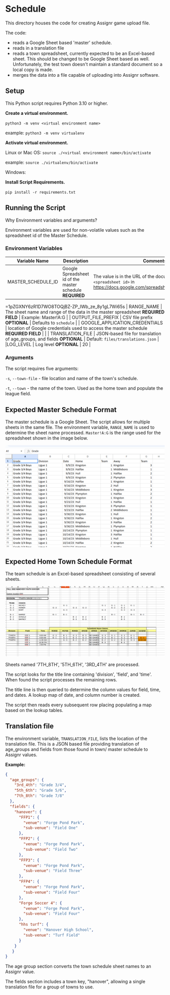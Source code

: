 # Schedule

This directory houses the code for creating Assignr game upload file.

The code:
* reads a Google Sheet based 'master' schedule.
* reads in a translation file
* reads a town spreadsheet, currently expected to be an Excel-based sheet. This should be changed to be Google Sheet based as well. Unfortunately, the test town doesn't maintain a standard document so a local copy is made.
* merges the data into a file capable of uploading into Assignr software.

## Setup

This Python script requires Python 3.10 or higher.

**Create a virtual environment.** 

`python3 -m venv <virtual environment name>`

example: `python3 -m venv virtualenv`

**Activate virtual environment.**

Linux or Mac OS: `source ./<virtual environment name>/bin/activate`

example: `source ./virtualenv/bin/activate`

Windows: 

**Install Script Requirements.**

`pip install -r requirements.txt`


## Running the Script

Why Environment variables and arguments? 

Environment variables are used for non-volatile values such as the spreadsheet id of the Master Schedule.

### Environment Variables

| Variable Name                  | Description | Comments |
| ------------------------------ | ----------- | -------- |
| MASTER_SCHEDULE_ID             | Google Spreadsheet id of the master schedule **REQUIRED** |The value is in the URL of the document. It's the value of `<spreadsheet id>` in https://docs.google.com/spreadsheets/d/<spreadsheet id>/edit#gid=12234 |
=1pZGXNY6zR1D7WO8TOQjBZ-ZP_IWb_ze_8y1gL7Wi65s
| RANGE_NAME                     | The sheet name and range of the data in the master spreadsheet **REQUIRED FIELD** | Example: Master!A:G |
| OUTPUT_FILE_PREFIX             | CSV file prefix **OPTIONAL** | Defaults to `schedule` |
| GOOGLE_APPLICATION_CREDENTIALS | location of Google credentials used to access the master schedule **REQUIRED FIELD** | |
| TRANSLATION_FILE   | JSON-based file for translation of age_groups, and fields **OPTIONAL** | Default: `files/translations.json` |
|LOG_LEVEL           | Log level **OPTIONAL** | 20 |

### Arguments

The script requires five arguments:

`-s`, `--town-file` - file location and name of the town's schedule.

`-t`, `--town` - the name of the town. Used as the home town and populate the league field.


## Expected Master Schedule Format

The master schedule is a Google Sheet. The script allows for multiple sheets in the same file. The environment variable, `RANGE_NAME` is used to determine the sheet name processed. `Master!A:G` is the range used for the spreadsheet shown in the image below.

![Alt text](../assets/masterschedule.png?raw=true "Master Schedule")

## Expected Home Town Schedule Format

The team schedule is an Excel-based spreadsheet consisting of several sheets.

![Alt text](../assets/hometownschedule.png?raw=true "Home Team Schedule")

Sheets named '7TH_8TH', '5TH_6TH', '3RD_4TH' are processed.

The script looks for the title line containing 'division', 'field', and 'time'. When found the script processes the remaining rows.

The title line is then queried to determine the column values for field, time, and dates. A lookup map of date, and column number is created.

The script then reads every subsequent row placing populating a map based on the lookup tables.

## Translation file

The environment variable, `TRANSLATION_FILE`, lists the location of the translation file. This is a JSON based file providing translation of age_groups and fields from those found in town/ master schedule to Assignr values.

**Example:**

```json
{
  "age_groups": {
    "3rd_4th": "Grade 3/4",
    "5th_6th": "Grade 5/6",
    "7th_8th": "Grade 7/8"     
  },
  "fields": {
    "hanover": {
      "FFP1": {
        "venue": "Forge Pond Park",
        "sub-venue": "Field One"
      },
      "FFP2": {
        "venue": "Forge Pond Park",
        "sub-venue": "Field Two"
      },
      "FFP3": {
        "venue": "Forge Pond Park",
        "sub-venue": "Field Three"
      },
      "FFP4": {
        "venue": "Forge Pond Park",
        "sub-venue": "Field Four"
      },
      "Forge Soccer 4": {
        "venue": "Forge Pond Park",
        "sub-venue": "Field Four"
      },
      "hhs turf": {
        "venue": "Hanover High School",
        "sub-venue": "Turf Field"
      }
    }
   }
}
```

The age group section converts the town schedule sheet names to an Assignr value.

The fields section includes a town key, "hanover", allowing a single translation file for a group of towns to use.
